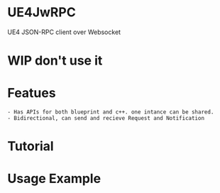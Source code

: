 # UE4JwRPC
UE4 JSON-RPC client over Websocket

# WIP don't use it 

# Featues 
	- Has APIs for both blueprint and c++. one intance can be shared.
	- Bidirectional, can send and recieve Request and Notification

# Tutorial 
 

# Usage Example
 

